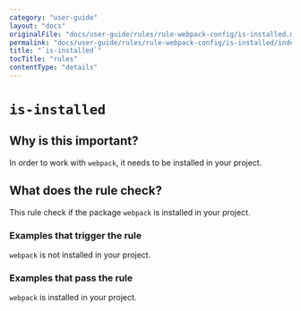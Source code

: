 ```yaml
---
category: "user-guide"
layout: "docs"
originalFile: "docs/user-guide/rules/rule-webpack-config/is-installed.md"
permalink: "docs/user-guide/rules/rule-webpack-config/is-installed/index.html"
title: "`is-installed`"
tocTitle: "rules"
contentType: "details"
---
```

# `is-installed`

## Why is this important?

In order to work with `webpack`, it needs to be installed in your project.

## What does the rule check?

This rule check if the package `webpack` is installed in your project.

### Examples that **trigger** the rule

`webpack` is not installed in your project.

### Examples that **pass** the rule

`webpack` is installed in your project.